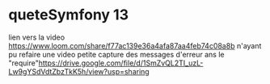 # queteSymfony 13
lien vers la video https://www.loom.com/share/f77ac139e36a4afa87aa4feb74c08a8b
n'ayant pu refaire une video petite capture des messages d'erreur ans le "require"https://drive.google.com/file/d/1SmZvQL2TI_uzL-Lw9gYSdVdtZbzTkK5h/view?usp=sharing
